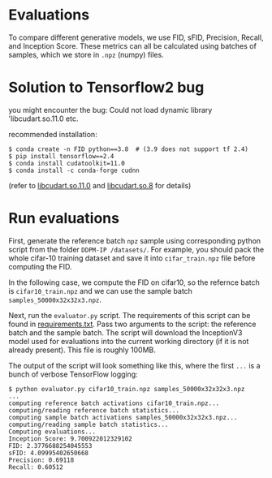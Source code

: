 # Evaluations

To compare different generative models, we use FID, sFID, Precision, Recall, and Inception Score. These metrics can all be calculated using batches of samples, which we store in `.npz` (numpy) files.

# Solution to Tensorflow2 bug
you might encounter the bug: Could not load dynamic library 'libcudart.so.11.0 etc.

recommended installation:
```
$ conda create -n FID python==3.8  # (3.9 does not support tf 2.4)
$ pip install tensorflow==2.4
$ conda install cudatoolkit=11.0
$ conda install -c conda-forge cudnn
```

(refer to [libcudart.so.11.0](https://github.com/tensorflow/tensorflow/issues/45930) and [libcudart.so.8](https://github.com/tensorflow/tensorflow/issues/45200) for details)


# Run evaluations

First, generate the reference batch `npz` sample using corresponding python script from the folder `DDPM-IP
/datasets/`. For example, you should pack the whole cifar-10 training dataset and save it into `cifar_train.npz` file before computing the FID.

In the following case, we compute the FID on cifar10, so the refernce batch is `cifar10_train.npz` and we can use the sample batch `samples_50000x32x32x3.npz`.

Next, run the `evaluator.py` script. The requirements of this script can be found in [requirements.txt](requirements.txt). Pass two arguments to the script: the reference batch and the sample batch. The script will download the InceptionV3 model used for evaluations into the current working directory (if it is not already present). This file is roughly 100MB.

The output of the script will look something like this, where the first `...` is a bunch of verbose TensorFlow logging:

```
$ python evaluator.py cifar10_train.npz samples_50000x32x32x3.npz
...
computing reference batch activations cifar10_train.npz...
computing/reading reference batch statistics...
computing sample batch activations samples_50000x32x32x3.npz...
computing/reading sample batch statistics...
Computing evaluations...
Inception Score: 9.700922012329102
FID: 2.3776688254045553
sFID: 4.09995402650668
Precision: 0.69118
Recall: 0.60512
```
